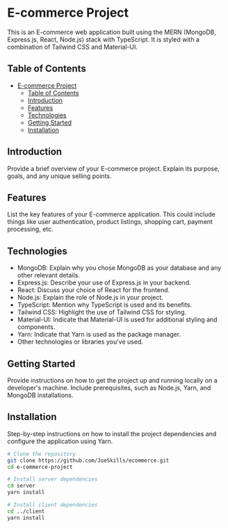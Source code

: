 # E-commerce Project

This is an E-commerce web application built using the MERN (MongoDB, Express.js, React, Node.js) stack with TypeScript. It is styled with a combination of Tailwind CSS and Material-UI.

## Table of Contents

- [E-commerce Project](#e-commerce-project)
  - [Table of Contents](#table-of-contents)
  - [Introduction](#introduction)
  - [Features](#features)
  - [Technologies](#technologies)
  - [Getting Started](#getting-started)
  - [Installation](#installation)

## Introduction

Provide a brief overview of your E-commerce project. Explain its purpose, goals, and any unique selling points.

## Features

List the key features of your E-commerce application. This could include things like user authentication, product listings, shopping cart, payment processing, etc.

## Technologies

- MongoDB: Explain why you chose MongoDB as your database and any other relevant details.
- Express.js: Describe your use of Express.js in your backend.
- React: Discuss your choice of React for the frontend.
- Node.js: Explain the role of Node.js in your project.
- TypeScript: Mention why TypeScript is used and its benefits.
- Tailwind CSS: Highlight the use of Tailwind CSS for styling.
- Material-UI: Indicate that Material-UI is used for additional styling and components.
- Yarn: Indicate that Yarn is used as the package manager.
- Other technologies or libraries you've used.

## Getting Started

Provide instructions on how to get the project up and running locally on a developer's machine. Include prerequisites, such as Node.js, Yarn, and MongoDB installations.

## Installation

Step-by-step instructions on how to install the project dependencies and configure the application using Yarn.

```bash
# Clone the repository
git clone https://github.com/JoeSkills/ecommerce.git
cd e-commerce-project

# Install server dependencies
cd server
yarn install

# Install client dependencies
cd ../client
yarn install
```
